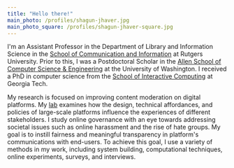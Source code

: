 ```yaml
---
title: "Hello there!"
main_photo: /profiles/shagun-jhaver.jpg
main_photo_square: /profiles/shagun-jhaver-square.jpg
---
```


I'm an Assistant Professor in the Department of Library and Information Science in the [School of Communication and Information](https://comminfo.rutgers.edu) at Rutgers University. Prior to this, I was a Postdoctoral Scholar in the [Allen School of Computer Science & Engineering](https://www.cs.washington.edu/) at the University of Washington. I received a PhD in computer science from the [School of Interactive Computing](https://ic.gatech.edu/) at Georgia Tech.

My research is focused on improving content moderation on digital platforms. My [lab](/lab) examines how the design, technical affordances, and policies of large-scale platforms influence the experiences of different stakeholders. I study online governance with an eye towards addressing societal issues such as online harassment and the rise of hate groups. My goal is to instill fairness and meaningful transparency in platform's communications with end-users. To achieve this goal, I use a variety of methods in my work, including system building, computational techniques, online experiments, surveys, and interviews. 